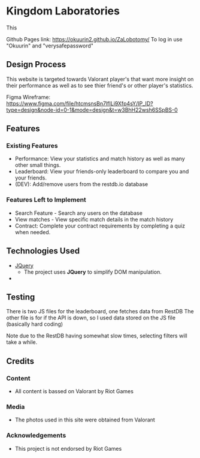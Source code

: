 # Kingdom Laboratories

This 

Github Pages link: https://okuurin2.github.io/ZaLobotomy/
To log in use "Okuurin" and "verysafepassword"
 
## Design Process
 
This website is targeted towards Valorant player's that want more insight on their performance as well as to see thier friend's or other player's statistics.

Figma Wireframe: https://www.figma.com/file/htcmsnsBn7lfILi9Xfp4sY/IP_ID?type=design&node-id=0-1&mode=design&t=w3BhH22wsh6SSpBS-0

## Features
 
### Existing Features
- Performance: View your statistics and match history as well as many other small things.
- Leaderboard: View your friends-only leaderboard to compare you and your friends.
- (DEV): Add/remove users from the restdb.io database

### Features Left to Implement
- Search Feature - Search any users on the database
- View matches - View specific match details in the match history
- Contract: Complete your contract requirements by completing a quiz when needed.

## Technologies Used

- [JQuery](https://jquery.com)
    - The project uses **JQuery** to simplify DOM manipulation.
- 

## Testing

There is two JS files for the leaderboard, one fetches data from RestDB
The other file is for if the API is down, so I used data stored on the JS file (basically hard coding)  

Note due to the RestDB having somewhat slow times, selecting filters will take a while.

## Credits

### Content
- All content is bassed on Valorant by Riot Games

### Media
- The photos used in this site were obtained from Valorant

### Acknowledgements

- This project is not endorsed by Riot Games
